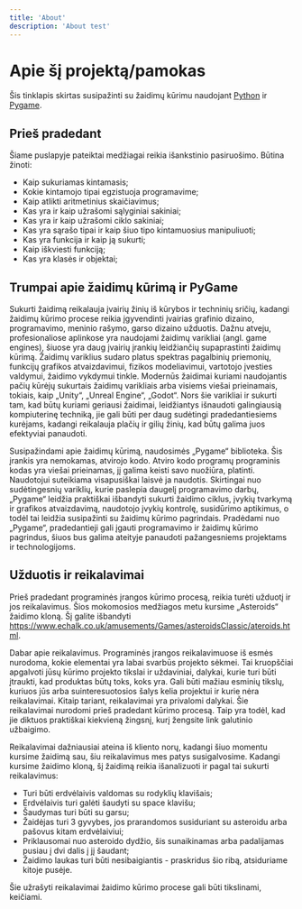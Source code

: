 ```yaml
---
title: 'About'
description: 'About test'
---
```


# Apie šį projektą/pamokas

Šis tinklapis skirtas susipažinti su žaidimų kūrimu naudojant [Python](https://www.python.org/) ir [Pygame](https://www.pygame.org/). 

## Prieš pradedant

Šiame puslapyje pateiktai medžiagai reikia išankstinio pasiruošimo. Būtina žinoti:

- Kaip sukuriamas kintamasis;
- Kokie kintamojo tipai egzistuoja programavime;
- Kaip atlikti aritmetinius skaičiavimus;
- Kas yra ir kaip užrašomi sąlyginiai sakiniai;
- Kas yra ir kaip užrašomi ciklo sakiniai;
- Kas yra sąrašo tipai ir kaip šiuo tipo kintamuosius manipuliuoti;
- Kas yra funkcija ir kaip ją sukurti;
- Kaip iškviesti funkciją;
- Kas yra klasės ir objektai;

## Trumpai apie žaidimų kūrimą ir PyGame

Sukurti žaidimą reikalauja įvairių žinių iš kūrybos ir techninių sričių, kadangi žaidimų kūrimo procese reikia įgyvendinti įvairias grafinio dizaino, programavimo, meninio rašymo, garso dizaino užduotis. Dažnu atveju, profesionaliose aplinkose yra naudojami žaidimų varikliai (angl. game engines), šiuose yra daug įvairių įrankių leidžiančių supaprastinti žaidimų kūrimą. Žaidimų variklius sudaro platus spektras pagalbinių priemonių, funkcijų grafikos atvaizdavimui, fizikos modeliavimui, vartotojo įvesties valdymui, žaidimo vykdymui tinkle. Modernūs žaidimai kuriami naudojantis pačių kūrėjų sukurtais žaidimų varikliais arba visiems viešai prieinamais, tokiais, kaip „Unity“, „Unreal Engine“, „Godot“. Nors šie varikliai ir sukurti tam, kad būtų kuriami geriausi žaidimai, leidžiantys išnaudoti galingiausią kompiuterinę techniką, jie gali būti per daug sudėtingi pradedantiesiems kurėjams, kadangi reikalauja plačių ir gilių žinių, kad būtų galima juos efektyviai panaudoti.

Susipažindami apie žaidimų kūrimą, naudosimės „Pygame“ biblioteka. Šis įrankis yra nemokamas, atvirojo kodo. Atviro kodo programų programinis kodas yra viešai prieinamas, jį galima keisti savo nuožiūra, platinti. Naudotojui suteikiama visapusiškai laisvė ja naudotis. 
Skirtingai nuo sudėtingesnių variklių, kurie paslepia daugelį programavimo darbų, „Pygame“ leidžia praktiškai išbandyti sukurti žaidimo ciklus, įvykių tvarkymą ir grafikos atvaizdavimą, naudotojo įvykių kontrolę, susidūrimo aptikimus, o todėl tai leidžia susipažinti su žaidimų kūrimo pagrindais. Pradėdami nuo „Pygame“, pradedantieji gali įgauti programavimo ir žaidimų kūrimo pagrindus, šiuos bus galima ateityje panaudoti  pažangesniems projektams ir technologijoms.

## Užduotis ir reikalavimai

Prieš pradedant programinės įrangos kūrimo procesą, reikia turėti užduotį ir jos reikalavimus. Šios mokomosios medžiagos metu kursime „Asteroids“ žaidimo kloną. Šį galite išbandyti https://www.echalk.co.uk/amusements/Games/asteroidsClassic/ateroids.html.

Dabar apie reikalavimus. Programinės įrangos reikalavimuose iš esmės nurodoma, kokie elementai yra labai svarbūs projekto sėkmei. Tai kruopščiai apgalvoti jūsų kūrimo projekto tikslai ir uždaviniai, dalykai, kurie turi būti įtraukti, kad produktas būtų toks, koks yra. Gali būti mažiau esminių tikslų, kuriuos jūs arba suinteresuotosios šalys kelia projektui ir kurie nėra reikalavimai. Kitaip tariant, reikalavimai yra privalomi dalykai.
Šie reikalavimai nurodomi prieš pradedant kūrimo procesą. Taip yra todėl, kad jie diktuos praktiškai kiekvieną žingsnį, kurį žengsite link galutinio užbaigimo.

Reikalavimai dažniausiai ateina iš kliento norų, kadangi šiuo momentu kursime žaidimą sau, šiu reikalavimus mes patys susigalvosime. Kadangi kursime žaidimo kloną, šį žaidimą reikia išanalizuoti ir pagal tai sukurti reikalavimus:

- Turi būti erdvėlaivis valdomas su rodyklių klavišais;
- Erdvėlaivis turi galėti šaudyti su space klavišu;
- Šaudymas turi būti su garsu;
- Žaidėjas turi 3 gyvybes, jos prarandomos susiduriant su asteroidu arba pašovus kitam erdvėlaiviui;
- Priklausomai nuo asteroido dydžio, šis sunaikinamas arba padalijamas pusiau į dvi dalis į jį šaudant;
- Žaidimo laukas turi būti nesibaigiantis - praskridus šio ribą, atsiduriame kitoje pusėje.
  
Šie užrašyti reikalavimai žaidimo kūrimo procese gali būti tikslinami, keičiami.
